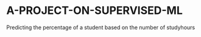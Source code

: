# A-PROJECT-ON-SUPERVISED-ML
Predicting the percentage of a student based on the number of studyhours 
